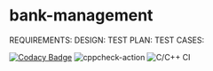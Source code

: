 # bank-management

REQUIREMENTS:
DESIGN:
TEST PLAN:
TEST CASES:

[![Codacy Badge](https://api.codacy.com/project/badge/Grade/58f00f11940142ce8e8170e7fc797dc6)](https://app.codacy.com/manual/yeshwanthpenugonda/bank-management?utm_source=github.com&utm_medium=referral&utm_content=stepin104252/bank-management&utm_campaign=Badge_Grade_Dashboard)
![cppcheck-action](https://github.com/stepin104252/bank-management/workflows/cppcheck-action/badge.svg)
![C/C++ CI](https://github.com/stepin104252/bank-management/workflows/C/C++%20CI/badge.svg)
